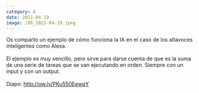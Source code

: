 ```yaml
--- 
category: A 
date: 2021-04-19 
image: /86_2021-04-19.jpeg 
--- 
```


Os comparto un ejemplo de cómo funciona la IA en el caso de los altavoces inteligentes como Alexa. <br><br>El ejemplo es muy sencillo, pero sirve para darse cuenta de que es la suma de una serie de tareas que se van ejecutando en orden. Siempre con un input y con un output.<br><br>Diapo: http://ow.ly/PKu550EewqY